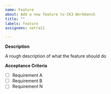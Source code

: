 ```yaml
---
name: Feature
about: Add a new feature to CK3 Workbench
title: ""
labels: feature
assignees: xetra11

---
```


**Description**

A rough description of what the feature should do

**Acceptance Criteria**

- [ ] Requirement A
- [ ] Requirement B
- [ ] Requirement N 
